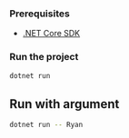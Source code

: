 ### Prerequisites
-  [.NET Core SDK](https://dotnet.microsoft.com/download)
### Run the project
```bash
dotnet run
```

## Run with argument
```bash
dotnet run -- Ryan
```